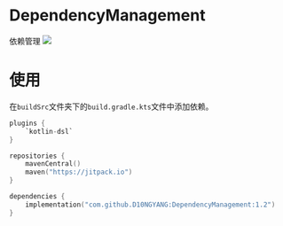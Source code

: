 # DependencyManagement
依赖管理
[![](https://jitpack.io/v/D10NGYANG/DependencyManagement.svg)](https://jitpack.io/#D10NGYANG/DependencyManagement)
# 使用
在`buildSrc`文件夹下的`build.gradle.kts`文件中添加依赖。
```kotlin
plugins {
    `kotlin-dsl`
}

repositories {
    mavenCentral()
    maven("https://jitpack.io")
}

dependencies {
    implementation("com.github.D10NGYANG:DependencyManagement:1.2")
}
```
